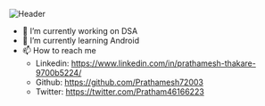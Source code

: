 <!--
**Prathamesh72003/Prathamesh72003** is a ✨ _special_ ✨ repository because its `README.md` (this file) appears on your GitHub profile.

Here are some ideas to get you started:

- 🔭 I’m currently working on ...
- 🌱 I’m currently learning ...
- 👯 I’m looking to collaborate on ...
- 🤔 I’m looking for help with ...
- 💬 Ask me about ...
- 📫 How to reach me: ...
- 😄 Pronouns: ...
- ⚡ Fun fact: ...
-->

![Header](https://iili.io/Y09YFf.png "Header")
- 🔭 I’m currently working on DSA
- 🌱 I’m currently learning Android
- 📫 How to reach me
   - Linkedin: https://www.linkedin.com/in/prathamesh-thakare-9700b5224/
   - Github: https://github.com/Prathamesh72003
   - Twitter: https://twitter.com/Pratham46166223

